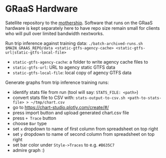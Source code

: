 
GRaaS Hardware
===============
Satellite repository to the [mothership](https://github.com/cal-itp/graas.git). Software that runs on the GRaaS hardware is kept separately here to have repo size remain small for clients who will pull over limited bandwidth nextworks.

Run trip inference against training data: `./batch-archived-runs.sh $MAIN_GRAAS_REPO/data <static-gtfs-agency-cache> <static-gtfs-url|static-gtfs-local-file>`
- `static-gtfs-agency-cache`: a folder to write agency cache files to
- `static-gtfs-url`: URL to agency static GTFS data
- `static-gtfs-local-file`: local copy of agency GTFS data

Generate graphs from trip inference training runs:
- identify stats file from run (tool will say: `STATS_FILE: <path>`)
- convert stats file to CSV with: `stats-output-to-csv.sh <path-to-stats-file> > ~/tmp/chart.csv`
- go to https://chart-studio.plotly.com/create/#/
- press import button and upload generated chart.csv file
- press `+ Trace` button
- choose `Bar` type
- set `x` dropdown to name of first column from spreadsheet on top right
- set `y` dropdown to name of second column from spreadsheet on top right
- set bar color under `Style->Traces` to e.g. `#B635C7`
- admire graph :)


